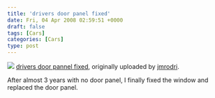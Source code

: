 ```yaml
---
title: 'drivers door panel fixed'
date: Fri, 04 Apr 2008 02:59:51 +0000
draft: false
tags: [Cars]
categories: [Cars]
type: post
---
```


[![](http://farm4.static.flickr.com/3181/2390814950_3f0ffc6e50.jpg)](http://www.flickr.com/photos/jmrodri/2390814950/in/set-72157604402005269/ "photo sharing") [drivers door pannel fixed](http://www.flickr.com/photos/jmrodri/2385964467/), originally uploaded by [jmrodri](http://www.flickr.com/people/jmrodri/).

After almost 3 years with no door panel, I finally fixed the window and replaced the door panel.